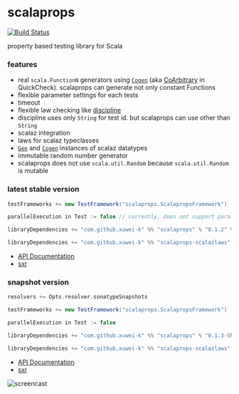 # scalaprops

[![Build Status](https://secure.travis-ci.org/xuwei-k/scalaprops.png)](http://travis-ci.org/xuwei-k/scalaprops)

property based testing library for Scala

### features
- real `scala.FunctionN` generators using [`Cogen`](core/src/main/scala/scalaprops/Cogen.scala) (aka [CoArbitrary](https://hackage.haskell.org/package/QuickCheck-2.8.1/docs/Test-QuickCheck-Arbitrary.html#t:CoArbitrary) in QuickCheck). scalaprops can generate not only constant Functions
- flexible parameter settings for each tests
- timeout
- flexible law checking like [discipline](https://github.com/typelevel/discipline)
 - discipline uses only `String` for test id. but scalaprops can use other than `String`
- scalaz integration
 - laws for scalaz typeclasses
 - [`Gen`](core/src/main/scala/scalaprops/Gen.scala) and [`Cogen`](core/src/main/scala/scalaprops/Cogen.scala) instances of scalaz datatypes
- immutable random number generator
 - scalaprops does not use `scala.util.Random` because `scala.util.Random` is mutable


### latest stable version

```scala
testFrameworks += new TestFramework("scalaprops.ScalapropsFramework")

parallelExecution in Test := false // currently, does not support parallel execution

libraryDependencies += "com.github.xuwei-k" %% "scalaprops" % "0.1.2" % "test"
```

```scala
libraryDependencies += "com.github.xuwei-k" %% "scalaprops-scalazlaws" % "0.1.2" % "test"
```

- [API Documentation](https://oss.sonatype.org/service/local/repositories/releases/archive/com/github/xuwei-k/scalaprops-all_2.11/0.1.2/scalaprops-all_2.11-0.1.2-javadoc.jar/!/index.html)
- [sxr](https://oss.sonatype.org/service/local/repositories/releases/archive/com/github/xuwei-k/scalaprops-all_2.11/0.1.2/scalaprops-all_2.11-0.1.2-sxr.jar/!/index.html)


### snapshot version

```scala
resolvers += Opts.resolver.sonatypeSnapshots

testFrameworks += new TestFramework("scalaprops.ScalapropsFramework")

parallelExecution in Test := false

libraryDependencies += "com.github.xuwei-k" %% "scalaprops" % "0.1.3-SNAPSHOT" % "test"
```

```scala
libraryDependencies += "com.github.xuwei-k" %% "scalaprops-scalazlaws" % "0.1.3-SNAPSHOT" % "test"
```


- [API Documentation](https://oss.sonatype.org/service/local/repositories/snapshots/archive/com/github/xuwei-k/scalaprops-all_2.11/0.1.3-SNAPSHOT/scalaprops-all_2.11-0.1.3-SNAPSHOT-javadoc.jar/!/index.html)
- [sxr](https://oss.sonatype.org/service/local/repositories/snapshots/archive/com/github/xuwei-k/scalaprops-all_2.11/0.1.3-SNAPSHOT/scalaprops-all_2.11-0.1.3-SNAPSHOT-sxr.jar/!/index.html)


![screencast](https://raw.githubusercontent.com/xuwei-k/scalaprops/master/screencast.gif)
